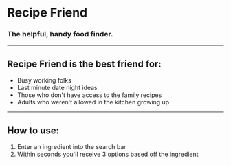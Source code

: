# Recipe Friend
### The helpful, handy food finder.

----
 ## Recipe Friend is the best friend for:
 - Busy working folks
 - Last minute date night ideas
 - Those who don't have access to the family recipes
 - Adults who weren't allowed in the kitchen growing up

----
## How to use:
1. Enter an ingredient into the search bar
2. Within seconds you'll receive 3 options based off the ingredient  
